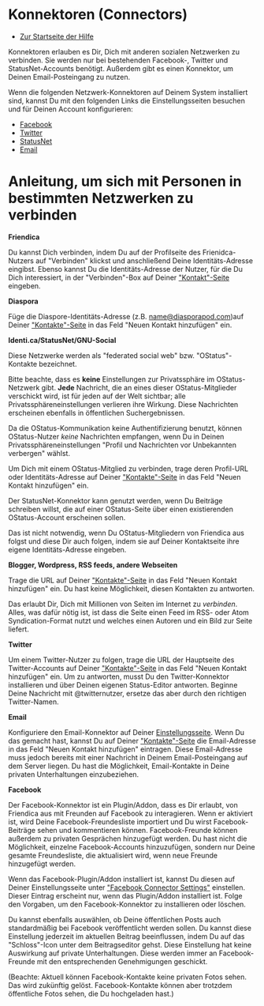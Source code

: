 Konnektoren (Connectors) 
==========

* [Zur Startseite der Hilfe](help)

Konnektoren erlauben es Dir, Dich mit anderen sozialen Netzwerken zu verbinden. Sie werden nur bei bestehenden Facebook-, Twitter und StatusNet-Accounts benötigt. Außerdem gibt es einen Konnektor, um Deinen Email-Posteingang zu nutzen.

Wenn die folgenden Netzwerk-Konnektoren auf Deinem System installiert sind, kannst Du mit den folgenden Links die Einstellungsseiten besuchen und für Deinen Account konfigurieren:

* [Facebook](/settings/addon)
* [Twitter](/settings/addon)
* [StatusNet](/settings/addon)
* [Email](/settings)

Anleitung, um sich mit Personen in bestimmten Netzwerken zu verbinden
==========================================================

**Friendica**

Du kannst Dich verbinden, indem Du auf der Profilseite des Frienidca-Nutzers auf "Verbinden" klickst und anschließend Deine Identitäts-Adresse eingibst. Ebenso kannst Du die Identitäts-Adresse der Nutzer, für die Du Dich interessiert, in der "Verbinden"-Box auf Deiner ["Kontakt"-Seite](contacts) eingeben.


**Diaspora**

Füge die Diaspore-Identitäts-Adresse (z.B. name@diasporapod.com)auf Deiner ["Kontakte"-Seite](contacts) in das Feld "Neuen Kontakt hinzufügen" ein. 


**Identi.ca/StatusNet/GNU-Social**

Diese Netzwerke werden als "federated social web" bzw. "OStatus"-Kontakte bezeichnet.

Bitte beachte, dass es **keine** Einstellungen zur Privatssphäre im OStatus-Netzwerk gibt. **Jede** Nachricht, die an eines dieser OStatus-Mitglieder verschickt wird, ist für jeden auf der Welt sichtbar; alle Privatssphäreneinstellungen verlieren ihre Wirkung. Diese Nachrichten erscheinen ebenfalls in öffentlichen Suchergebnissen.

Da die OStatus-Kommunikation keine Authentifizierung benutzt, können OStatus-Nutzer *keine* Nachrichten empfangen, wenn Du in Deinen Privatssphäreneinstellungen "Profil und Nachrichten vor Unbekannten verbergen" wählst.

Um Dich mit einem OStatus-Mitglied zu verbinden, trage deren Profil-URL oder Identitäts-Adresse auf Deiner ["Kontakte"-Seite](contacts) in das Feld "Neuen Kontakt hinzufügen" ein.

Der StatusNet-Konnektor kann genutzt werden, wenn Du Beiträge schreiben willst, die auf einer OStatus-Seite über einen existierenden OStatus-Account erscheinen sollen.

Das ist nicht notwendig, wenn Du OStatus-Mitgliedern von Friendica aus folgst und diese Dir auch folgen, indem sie auf Deiner Kontaktseite ihre eigene Identitäts-Adresse eingeben.


**Blogger, Wordpress, RSS feeds, andere Webseiten**

Trage die URL auf Deiner ["Kontakte"-Seite](contacts) in das Feld "Neuen Kontakt hinzufügen" ein. Du hast keine Möglichkeit, diesen Kontakten zu antworten.

Das erlaubt Dir, Dich mit Millionen von Seiten im Internet zu _verbinden_. Alles, was dafür nötig ist, ist dass die Seite einen Feed im RSS- oder Atom Syndication-Format nutzt und welches einen Autoren und ein Bild zur Seite liefert. 


**Twitter**

Um einem Twitter-Nutzer zu folgen, trage die URL der Hauptseite des Twitter-Accounts auf Deiner ["Kontakte"-Seite](contacts) in das Feld "Neuen Kontakt hinzufügen" ein. Um zu antworten, musst Du den Twitter-Konnektor installieren und über Deinen eigenen Status-Editor antworten. Beginne Deine Nachricht mit @twitternutzer, ersetze das aber durch den richtigen Twitter-Namen.


**Email**

Konfiguriere den Email-Konnektor auf Deiner [Einstellungsseite](settings). Wenn Du das gemacht hast, kannst Du auf Deiner ["Kontakte"-Seite](contacts) die Email-Adresse in das Feld "Neuen Kontakt hinzufügen" eintragen. Diese Email-Adresse muss jedoch bereits mit einer Nachricht in Deinem Email-Posteingang auf dem Server liegen. Du hast die Möglichkeit, Email-Kontakte in Deine privaten Unterhaltungen einzubeziehen.

**Facebook**

Der Facebook-Konnektor ist ein Plugin/Addon, dass es Dir erlaubt, von Friendica aus mit Freunden auf Facebook zu interagieren. Wenn er aktiviert ist, wird Deine Facebook-Freundesliste importiert und Du wirst Facebook-Beiträge sehen und kommentieren können. Facebook-Freunde können außerdem zu privaten Gesprächen hinzugefügt werden. Du hast nicht die Möglichkeit, einzelne Facebook-Accounts hinzuzufügen, sondern nur Deine gesamte Freundesliste, die aktualisiert wird, wenn neue Freunde hinzugefügt werden.

Wenn das Facebook-Plugin/Addon installiert ist, kannst Du diesen auf Deiner Einstellungsseite unter ["Facebook Connector Settings"](settings/addon) einstellen. Dieser Eintrag erscheint nur, wenn das Plugin/Addon installiert ist. Folge den Vorgaben, um den Facebook-Konnektor zu installieren oder löschen. 

Du kannst ebenfalls auswählen, ob Deine öffentlichen Posts auch standardmäßig bei Facebook veröffentlicht werden sollen. Du kannst diese Einstellung jederzeit im aktuellen Beitrag beeinflussen, indem Du auf das "Schloss"-Icon unter dem Beitragseditor gehst. Diese Einstellung hat keine Auswirkung auf private Unterhaltungen. Diese werden immer an Facebook-Freunde mit den entsprechenden Genehmigungen geschickt.

(Beachte: Aktuell können Facebook-Kontakte keine privaten Fotos sehen. Das wird zukünftig gelöst. Facebook-Kontakte können aber trotzdem öffentliche Fotos sehen, die Du hochgeladen hast.)
